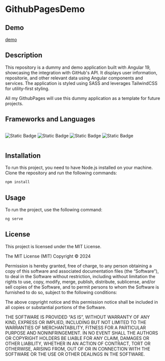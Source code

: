 # GithubPagesDemo

## Demo
[demo](https://christophhu.github.io/github-pages-demo/)

## Description
This repository is a dummy and demo application built with Angular 19, showcasing the integration with GitHub's API. It displays user information, repositorie, and other relevant data using Angular components and services. The application is styled using SASS and leverages TailwindCSS for utility-first styling.

All my GithubPages will use this dummy application as a template for future projects.

## Frameworks and Languages

<p align="left" style="display: inline-block;">
  <img alt="Static Badge" src="https://img.shields.io/badge/Angular-000000.svg?style=for-the-badge&logo=angular&logoColor=white&labelColor=000000&color=000000">
  <img alt="Static Badge" src="https://img.shields.io/badge/HTML5-000000.svg?style=for-the-badge&logo=html5&logoColor=white&labelColor=E34F26&color=000000">
  <img alt="Static Badge" src="https://img.shields.io/badge/SASS-000000.svg?style=for-the-badge&logo=sass&logoColor=white&labelColor=CC6699&color=000000">
  <img alt="Static Badge" src="https://img.shields.io/badge/TypeScript-000000.svg?style=for-the-badge&logo=typescript&logoColor=white&labelColor=007ACC&color=000000">
</p>

## Installation
To run this project, you need to have Node.js installed on your machine. Clone the repository and run the following commands:

```bash
npm install
```

## Usage
To run the project, use the following command:

```bash
ng serve
```

## License
This project is licensed under the MIT License.

The MIT License (MIT)
Copyright © 2024 <copyright holders>

Permission is hereby granted, free of charge, to any person obtaining a copy of this software and associated documentation files (the “Software”), to deal in the Software without restriction, including without limitation the rights to use, copy, modify, merge, publish, distribute, sublicense, and/or sell copies of the Software, and to permit persons to whom the Software is furnished to do so, subject to the following conditions:

The above copyright notice and this permission notice shall be included in all copies or substantial portions of the Software.

THE SOFTWARE IS PROVIDED “AS IS”, WITHOUT WARRANTY OF ANY KIND, EXPRESS OR IMPLIED, INCLUDING BUT NOT LIMITED TO THE WARRANTIES OF MERCHANTABILITY, FITNESS FOR A PARTICULAR PURPOSE AND NONINFRINGEMENT. IN NO EVENT SHALL THE AUTHORS OR COPYRIGHT HOLDERS BE LIABLE FOR ANY CLAIM, DAMAGES OR OTHER LIABILITY, WHETHER IN AN ACTION OF CONTRACT, TORT OR OTHERWISE, ARISING FROM, OUT OF OR IN CONNECTION WITH THE SOFTWARE OR THE USE OR OTHER DEALINGS IN THE SOFTWARE.